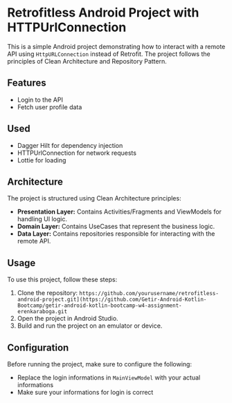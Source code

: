 # Retrofitless Android Project with HTTPUrlConnection

This is a simple Android project demonstrating how to interact with a remote API using `HttpURLConnection` instead of Retrofit. The project follows the principles of Clean Architecture and Repository Pattern.

## Features

- Login to the API
- Fetch user profile data

## Used

- Dagger Hilt for dependency injection
- HTTPUrlConnection for network requests
- Lottie for loading

## Architecture

The project is structured using Clean Architecture principles:

- **Presentation Layer:** Contains Activities/Fragments and ViewModels for handling UI logic.
- **Domain Layer:** Contains UseCases that represent the business logic.
- **Data Layer:** Contains repositories responsible for interacting with the remote API.

## Usage

To use this project, follow these steps:

1. Clone the repository: `https://github.com/yourusername/retrofitless-android-project.git](https://github.com/Getir-Android-Kotlin-Bootcamp/getir-android-kotlin-bootcamp-w4-assignment-erenkaraboga.git`
2. Open the project in Android Studio.
3. Build and run the project on an emulator or device.

## Configuration

Before running the project, make sure to configure the following:

- Replace the login informations in `MainViewModel` with your actual informations
- Make sure your informations for login is correct


